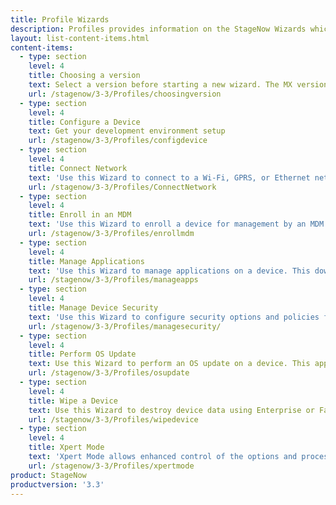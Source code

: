 ```yaml
---
title: Profile Wizards
description: Profiles provides information on the StageNow Wizards which allow the staging administrator to define software configuration and installation for enterprise devices. Wizards allows you to configure common tasks.
layout: list-content-items.html
content-items:
  - type: section
    level: 4
    title: Choosing a version
    text: Select a version before starting a new wizard. The MX version will determine the functionality available to your profile setting.
    url: /stagenow/3-3/Profiles/choosingversion
  - type: section
    level: 4
    title: Configure a Device
    text: Get your development environment setup
    url: /stagenow/3-3/Profiles/configdevice
  - type: section
    level: 4
    title: Connect Network
    text: 'Use this Wizard to connect to a Wi-Fi, GPRS, or Ethernet network.'
    url: /stagenow/3-3/Profiles/ConnectNetwork
  - type: section
    level: 4
    title: Enroll in an MDM
    text: 'Use this Wizard to enroll a device for management by an MDM. This downloads, installs, configures, and launches an MDM agent. This Wizard also allows you to connect to a staging and/or production network and reboot the device.'
    url: /stagenow/3-3/Profiles/enrollmdm
  - type: section
    level: 4
    title: Manage Applications
    text: 'Use this Wizard to manage applications on a device. This downloads, installs, uninstalls and launches any applications. This Wizard also allows you to connect to a staging and/or production network, install licenses, configure simulScan, download data files, and reboot the device.'
    url: /stagenow/3-3/Profiles/manageapps
  - type: section
    level: 4
    title: Manage Device Security
    text: 'Use this Wizard to configure security options and policies for a device. This can whitelist and blacklist applications, control screen time-outs, and enable or disable an SD card, camera, GPRS, Bluetooth, GPS, or USB.'
    url: /stagenow/3-3/Profiles/managesecurity/
  - type: section
    level: 4
    title: Perform OS Update
    text: Use this Wizard to perform an OS update on a device. This applies an update or a patch to the OS by downloading a zip file to the device or using an existing zip file on the device. This Wizard also allows you to connect to a network.
    url: /stagenow/3-3/Profiles/osupdate
  - type: section
    level: 4
    title: Wipe a Device
    text: Use this Wizard to destroy device data using Enterprise or Factory Reset.
    url: /stagenow/3-3/Profiles/wipedevice
  - type: section
    level: 4
    title: Xpert Mode
    text: 'Xpert Mode allows enhanced control of the options and processes offered through the Profile Wizards and Setting Types in order to build custom profiles. In this mode, the administrator can use any settings and/or any Wizards offered in the StageNow tool, in any order.'
    url: /stagenow/3-3/Profiles/xpertmode
product: StageNow
productversion: '3.3'
---
```

 














